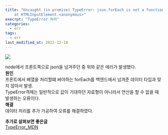 ```yaml
---
title: "Uncaught (in promise) TypeError: json.forEach is not a function
    at HTMLInputElement.<anonymous>"
execrpt: "TypeError 처리"
categories:
  - err
tags:
  - err
last_modified_at: 2022-12-18
---
```



![](https://user-images.githubusercontent.com/105098581/208280160-6f63f859-2af4-42dc-b56a-99d18c1bb2b4.png)

node에서 프론트쪽으로 json을 넘겨주던 중 위와 같은 에러가 발생했다.  
**원인**   
프론트에서 배열을 처리할떄 써야하는 forEach를 백엔드에서 넘겨준 데이터 타입과 맞지 않아서 발생.  
TypeError객체는 일반적으로 값이 기대하던 자료형이 아니라서 연산을 할 수 없을 때 발생하는 오류이다.  
**해결**  
데이터 처리를 추가 가공하여 오류를 해결하였다.  

**추가로 살펴보면 좋은글**  
[TypeError_MDN](https://developer.mozilla.org/ko/docs/Web/JavaScript/Reference/Global_Objects/TypeError)
